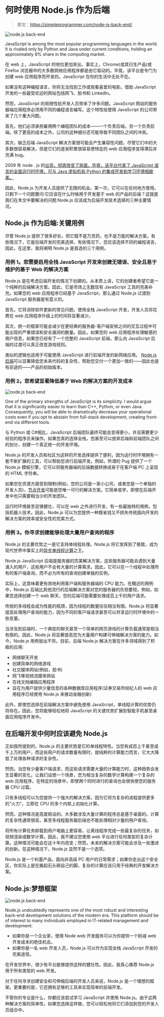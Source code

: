 # 何时使用 Node.js 作为后端

> 原文：<https://simpleprogrammer.com/node-js-back-end/>

![node.js back-end](img/2c5749c5aaf8396ed5b550f4ff8b8ded.png)

JavaScript is among the most popular programming languages in the world. It is rivaled only by Python and Java under current conditions, holding an approximately 8% share in the computing market.

在 web 上，JavaScript 的地位更加突出。事实上，Chrome(或其衍生产品)或 Firefox 浏览器中的大多数网络应用程序都是由它驱动的。毕竟，该平台是专门为创建 web 应用程序而开发的。JavaScript 在你的生活中无处不在。

如果没有这种编程语言，你将无法找到工作或观看喜爱的电影。借助 JavaScript 开发的一些最受欢迎的网站包括网飞、脸书和 LinkedIn。

然而，JavaScript 的局限性给开发人员带来了许多问题。JavaScript 网站的服务器端应用程序必须用不同的编程语言编写。这个特性给使用 JavaScript 的公司带来了几个重大问题。

首先，他们必须承担雇佣两个编程团队的成本——一个负责后端，另一个负责前端。除了更高的成本之外，公司的这种细分还可能导致不同团队之间的冲突。

其次，缺乏后端 JavaScript 解决方案很可能会产生兼容性问题。尽管它们中的大多数很容易解决，但是它们的逐渐积累很容易使特定的 web 应用程序变得滞后并充满 bug。

2009 年 node . js 的[出现，彻底改变了局面。毕竟，该平台代表了 JavaScript 语言的全面运行时环境，可与 Java 虚拟机和 Python 的集成开发和学习环境相媲美。](http://www.amazon.com/exec/obidos/ASIN/1617294748/makithecompsi-20)

因此，Node.js 为开发人员提供了无限的机会。第一次，它可以在任何地方使用。只剩下一个问题要问:它应该在什么时候用于开发基于 web 的产品的后端？这就是我们在本文中要解决的问题:Node.js 应该成为后端开发技术选择的三种主要情况。

## Node.js 作为后端:关键用例

尽管 Node.js 提供了很多好处，但它既不是万灵药，也不是万能的解决方案。有些情况下，它是后端开发的完美选择，有些情况下，您应该选择不同的编程语言。因此，在这里，我将阐明 Node.js 是首选的三个用例。

### 用例 1。您需要启用全栈 JavaScript 开发来创建无错误、安全且易于维护的基于 Web 的解决方案

Node.js 是在考虑后端开发的情况下创建的。从本质上讲，它的创建者希望它是一个纯粹的后端解决方案。因此，它是市场上无数现有 JavaScript 工具的完美补充。如果您的 web 应用程序已经基于 JavaScript，那么通过 Node.js 过渡到 JavaScript 服务器是有意义的。

首先，它将消除软件更新的常见问题。使用全栈 JavaScript 开发，开发人员将花费在 web 应用程序升级上的时间将显著减少。

其次，统一的框架可能会减少在更经典的服务器-客户端安排之间的交互过程中可能出现的严重错误和安全漏洞的数量。因此，如果您的 web 应用程序处理敏感的用户信息，如果您已经有了一个完整的 JavaScript 前端，那么向 JavaScript 后端的过渡可以真正改变游戏规则。

类似的逻辑也适用于可能使用 JavaScript 进行前端开发的新网络应用。 [Node.js 后端](http://www.amazon.com/exec/obidos/ASIN/B079P5YCY3/makithecompsi-20)可以显著降低您未来代码的复杂性，帮助您交付一个更加一致的——因此也是有前途的——产品的初始版本。

### 用例 2。您希望显著降低基于 Web 的解决方案的开发成本

![node.js back-end](img/e3cf506a213c56e9c8d020164ffa771c.png)

One of the primary strengths of JavaScript is its simplicity. I would argue that it is significantly easier to learn than C++, Python, or even Java. Consequently, you will be able to dramatically decrease your operational costs even if you opt to abstain from full-stack development, creating front-end via different tools.

与 Python 或 C#相比，JavaScript 后端团队最终可能会变得更小，并且需要更少经验的程序员来操作。如果您真的选择全栈，您甚至可以放弃后端和前端团队之间的划分，创建一个真正统一的开发环境。

Node.js 的开发人员和社区为这样的开发选择提供了便利，因为运行时环境拥有一套不断扩展的工具，可以帮助您进行前端开发。例如，所谓的 Pug 提供了一个 Node.js 模板引擎，它可以将服务器端的后端数据转换成易于在客户端 PC 上呈现的 HTML 字符串。

如果您在资源方面受到限制(例如，您的公司是一家小公司，或者您是一个单独的开发人员)，[节点开发](https://keenethics.com/services-web-development-node)可能是您唯一可行的解决方案。它简单易学，即使在后端开发中也只需要相当少的开发团队。

运行时环境甚至足够健壮，可以在 web 之外进行开发，有一些最独特的用例，包括机器人技术。因此，Node.js 可以为您提供一种既省钱又不损失传统面向开发的解决方案的效率或安全性的完美方式。

### 用例 3。你寻求创建能够处理大量用户查询的程序

Node.js 的主要优势之一是它支持单线程处理。Node.js 将它发挥到了极致，成为现代世界中事实上的[异步单线程计算](https://simpleprogrammer.com/top-4-javascript-concepts-a-node-js-beginner-must-know/)之王。

Node.js JavaScript 后端是服务器的完美解决方案，这些服务器可能会遇到大量涌入的用户，这些用户不会有大量的计算需求。因此，它可以在一个线程中处理所有的客户端查询，而不必为所有的查询创建单独的实例。

实际上，这意味着更有效地利用客户端和服务器端的 CPU 能力。在概述的用例中，Node.js 后端比其他流行的后端解决方案对您的服务器的负担要轻。例如，如果您选择创建一个 web 聊天，您的后端可能需要处理成百上千的用户请求。

传统的多线程会成为性能的瓶颈，因为线程的数量往往相当有限。Node.js 将显著提高处理用户查询的能力，因为不同的客户端请求甚至可以共享运行时环境中的一些变量。

当涉及到后端时，一个典型的聊天甚至一个简单的网页游戏的计算负载通常是相当有限的。因此，Node.js 将显著提高您为大量用户构建可伸缩解决方案的能力。如今，Node.js 用例层出不穷。目前，后端 Node.js 解决方案在许多领域得到了积极的应用:

*   网络聊天开发
*   创建简单的网络游戏
*   社交媒体网站(例如，脸书)
*   网飞等视频流媒体网站
*   在线文档编辑应用程序
*   旨在为用户提供少量信息的各种数据库应用程序(证券交易所经纪人的 web 应用程序已经使用 Node.js 来推动金融创新)

此外，即使您选择在前端解决方案中避免使用 JavaScript，单线程计算的优势仍将存在。因此，您将能够轻松地将 JavaScript 的关键优势扩展到智能手机甚至桌面应用程序开发中。

## 在后端开发中何时应该避免 Node.js

正如我所提到的，Node.js 的主要优势是它的单线程特性。当您有成百上千甚至成千上万的用户，而这些用户的请求数量有限时，就纯粹的计算能力而言，它大大降低了处理各种请求的复杂性。

然而，当您有少量客户端请求，而这些请求需要大量的计算能力时，这种趋势会发生显著的变化。让我们设想一个场景，您为相当复杂的数学计算构建一个复杂的 web 应用程序。在特定的场景中，即使两个同时进行的查询也会很快使您的服务器 CPU 过载。

只有多线程可以为您提供一个强大的解决方案，因为它将为复杂的进程提供更多的“火力”，立即在 CPU 的多个内核上初始化计算。

然而，这种情况是高度假设的。大多数涉及大量计算的程序总是基于桌面的。计算的复杂性通常很高，甚至多线程服务器后端也不能处理相对少量的用户查询。

将所有计算任务卸载到用户电脑上更容易，让离线程序完成一些最复杂的任务，如视频渲染或数学计算。因此，我不建议您使用 web 平台进行任何类型的复杂计算。这种情况可能会在这十年内改变；然而，未来的解决方案可能会涉及一些激进的创新。在这种情况下，Node.js 显然不是一个选项。

Node.js 是一个利基产品，面向非高级 PC 用户的日常需求；如果你走出这个安全区，你实际上是在搬起石头砸自己的脚。复杂的计算应该只用于经典的开发解决方案。

## Node.js:梦想框架

![node.js back-end](img/889891202ab0ab81231611103382ecf3.png)

Node.js undoubtedly represents one of the most robust and interesting back-end development solutions of the modern era. This platform should be of interest to many individuals employed in IT-related management and development:

*   如果你是一个企业家，使用 Node web 开发服务可以为你提供一个削减 web 开发成本的绝佳机会。
*   如果你是一名 web 开发人员，Node.js 可以作为实现全栈 JavaScript 开发的完美途径。

在开发世界中，很少有平台能够提供这样的健壮性。因此，我真心推荐 Node.js 用于所有类型的 web 开发。

对于任何寻求创建安全和可伸缩后端的开发人员来说，Node.js 是一个理想的框架。更重要的是，它还拥有足够的工具来实现简单的前端开发。

不管你的专业是什么，你都应该尝试学习 JavaScript 并使用 Node.js。由于这两种解决方案的简单性，如果您选择这样做，您可以轻松地将它们添加到您的开发人员组合中。